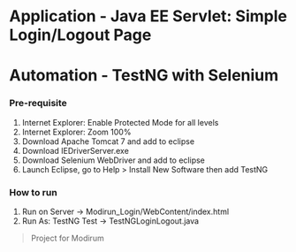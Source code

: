 # Application - Java EE Servlet: Simple Login/Logout Page
# Automation - TestNG with Selenium

### Pre-requisite
1. Internet Explorer: Enable Protected Mode for all levels
2. Internet Explorer: Zoom 100%
3. Download Apache Tomcat 7 and add to eclipse
4. Download IEDriverServer.exe
5. Download Selenium WebDriver and add to eclipse
6. Launch Eclipse, go to Help > Install New Software then add TestNG
    
### How to run
1. Run on Server -> Modirun_Login/WebContent/index.html
2. Run As: TestNG Test -> TestNGLoginLogout.java


> Project for Modirum

